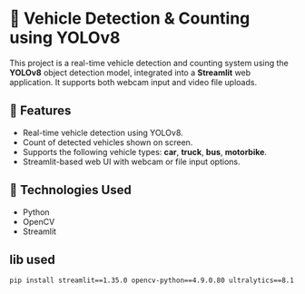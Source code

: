 # 🚗 Vehicle Detection & Counting using YOLOv8

This project is a real-time vehicle detection and counting system using the **YOLOv8** object detection model, integrated into a **Streamlit** web application. It supports both webcam input and video file uploads.

## 📌 Features

* Real-time vehicle detection using YOLOv8.
* Count of detected vehicles shown on screen.
* Supports the following vehicle types: **car**, **truck**, **bus**, **motorbike**.
* Streamlit-based web UI with webcam or file input options.

## 🔧 Technologies Used

* Python
* OpenCV
* Streamlit
## lib used
```bash
pip install streamlit==1.35.0 opencv-python==4.9.0.80 ultralytics==8.1.28 numpy==1.24.3 pillow==9.5.0
```



